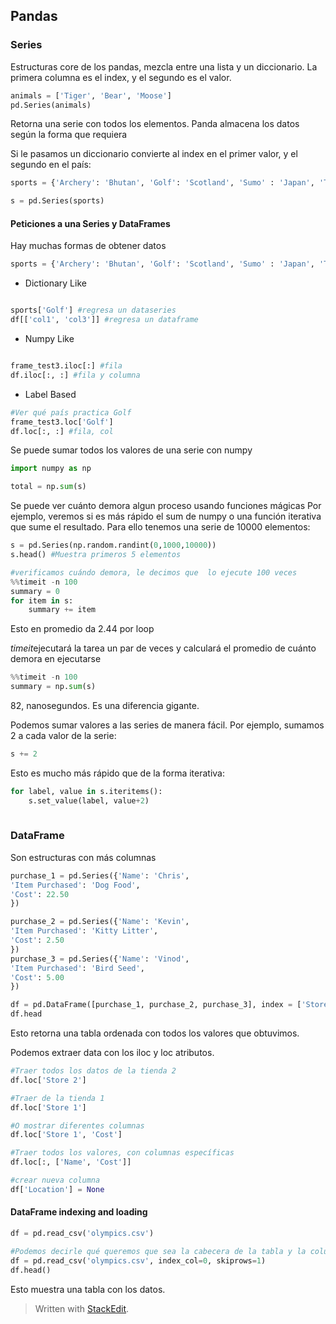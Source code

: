 ## Pandas


### Series

Estructuras core de los pandas, mezcla entre una lista y un diccionario.  La primera columna es el index, y el segundo es el valor. 


```python
animals = ['Tiger', 'Bear', 'Moose']
pd.Series(animals)
```
Retorna una serie con todos los elementos. Panda almacena los datos según la forma que requiera

Si le pasamos un diccionario convierte al index en el primer valor, y el segundo en el país:

```python
sports = {'Archery': 'Bhutan', 'Golf': 'Scotland', 'Sumo' : 'Japan', 'Taekwondo': 'South Korea'}

s = pd.Series(sports)

```

#### Peticiones a una Series y DataFrames

Hay muchas formas de obtener datos 
```python
sports = {'Archery': 'Bhutan', 'Golf': 'Scotland', 'Sumo' : 'Japan', 'Taekwondo': 'South Korea'}

```

- Dictionary Like

```python

sports['Golf'] #regresa un dataseries
df[['col1', 'col3']] #regresa un dataframe

```
- Numpy Like
```python

frame_test3.iloc[:] #fila
df.iloc[:, :] #fila y columna

```

- Label Based

```python
#Ver qué país practica Golf
frame_test3.loc['Golf']
df.loc[:, :] #fila, col
```

Se puede sumar todos los valores de una serie con numpy

```python
import numpy as np

total = np.sum(s)
```

Se puede ver cuánto demora algun proceso usando funciones mágicas
Por ejemplo, veremos si es más rápido el sum de numpy o una función iterativa que sume el resultado. Para ello tenemos una serie de 10000 elementos:

```python
s = pd.Series(np.random.randint(0,1000,10000))
s.head() #Muestra primeros 5 elementos

#verificamos cuándo demora, le decimos que  lo ejecute 100 veces
%%timeit -n 100
summary = 0
for item in s:
	summary += item
```
Esto en promedio da 2.44 por loop

*timeit*ejecutará la tarea un par de veces y calculará el promedio de cuánto demora en ejecutarse

```python
%%timeit -n 100
summary = np.sum(s)

```
82, nanosegundos. Es una diferencia gigante.

Podemos sumar valores a las series de manera fácil. Por ejemplo, sumamos 2 a cada valor de la serie:
```python
s += 2
```
Esto es mucho más rápido que de la forma iterativa:
```python
for label, value in s.iteritems():
	s.set_value(label, value+2)
	
```

### DataFrame

Son estructuras con más columnas

```python
purchase_1 = pd.Series({'Name': 'Chris',
'Item Purchased': 'Dog Food',
'Cost': 22.50
})

purchase_2 = pd.Series({'Name': 'Kevin',
'Item Purchased': 'Kitty Litter',
'Cost': 2.50
})
purchase_3 = pd.Series({'Name': 'Vinod',
'Item Purchased': 'Bird Seed',
'Cost': 5.00
})

df = pd.DataFrame([purchase_1, purchase_2, purchase_3], index = ['Store 1', 'Store 1', 'Store 2'])
df.head

```
Esto retorna una tabla ordenada con todos los valores que obtuvimos.

Podemos extraer data con los iloc y loc atributos.
```python
#Traer todos los datos de la tienda 2
df.loc['Store 2']

#Traer de la tienda 1
df.loc['Store 1']

#O mostrar diferentes columnas 
df.loc['Store 1', 'Cost']

#Traer todos los valores, con columnas específicas
df.loc[:, ['Name', 'Cost']]

#crear nueva columna
df['Location'] = None
```

#### DataFrame indexing and loading

```python
df = pd.read_csv('olympics.csv')

#Podemos decirle qué queremos que sea la cabecera de la tabla y la columna/fila
df = pd.read_csv('olympics.csv', index_col=0, skiprows=1)
df.head()
```
Esto muestra una tabla con los datos. 
> Written with [StackEdit](https://stackedit.io/).
<!--stackedit_data:
eyJoaXN0b3J5IjpbMTcyNDQwMjM2M119
-->